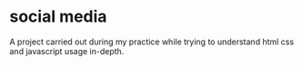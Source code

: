 # social media

A project carried out during my practice while trying to understand html css and javascript usage in-depth.
